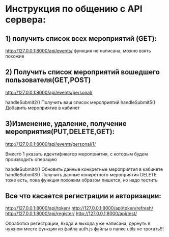 # Инструкция по общению с API сервера:


## 1) получить список всех мероприятий (GET):
http://127.0.0.1:8000/api/events/
функция не написана, можно взять похожие



## 2) Получить список мероприятий вошедшего пользователя(GET,POST)
http://127.0.0.1:8000/api/events/personal/

handleSubmit2() Получить ваш список мероприятий
handleSubmit5() Добавить мероприятие в кабинет


## 3)Изменение, удаление, получение мероприятия(PUT,DELETE,GET):
http://127.0.0.1:8000/api/events/personal/1/

Вместо 1 указать идентификатор мероприятия, с которым будем производить операцию

handleSubmit4() Обновить данные конкретные мероприятия в кабинете
handleSubmit3() Получить данные конкретного мероприятия
DELETE тоже есть, пока функция похожим образом пишется, но надо тестить

## Все что касается регистрации и авторизации:
http://127.0.0.1:8000/api/token/
http://127.0.0.1:8000/api/token/refresh/
http://127.0.0.1:8000/api/register/
http://127.0.0.1:8000/api/test/

Обработка регистрации, входа и выхода уже написана, дернуть в нужном месте функции из файла auth.js
файлы в папке utils не трогать!!!